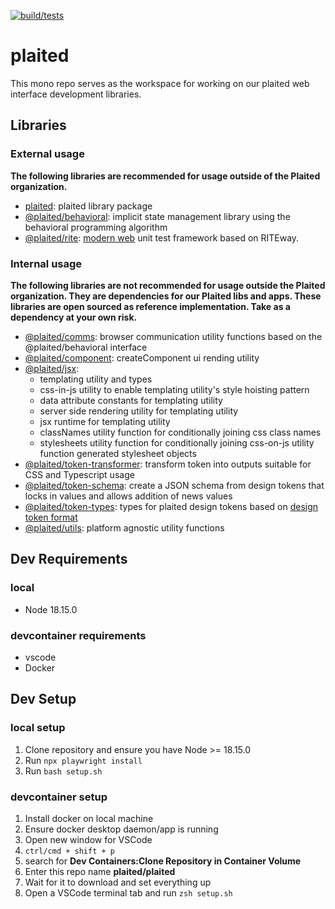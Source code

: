 [![build/tests](https://github.com/plaited/plaited/actions/workflows/check-and-update-typedocs.yml/badge.svg?branch=main)](https://github.com/plaited/plaited/actions/workflows/check-and-update-typedocs.yml)

# plaited

This mono repo serves as the workspace for working on our plaited web interface
development libraries.

## Libraries

### External usage

**The following libraries are recommended for usage outside of the Plaited organization.**

- [plaited](libs/plaited/README.md): plaited library package
- [@plaited/behavioral](libs/behavioral/README.md): implicit state management
  library using the behavioral programming algorithm
- [@plaited/rite](libs/rite/README.md): [modern web](https://modern-web.dev) unit test framework based on RITEway.
### Internal usage

**The following libraries are not recommended for usage outside the Plaited organization. They are dependencies for our Plaited libs and apps. These libraries are open sourced as reference implementation. Take as a dependency at your own risk.**

- [@plaited/comms](libs/comms/README.md): browser communication utility functions based on the @plaited/behavioral interface
- [@plaited/component](libs/component/README.md): createComponent ui rending utility
- [@plaited/jsx](libs/jsx/README.md):
  - templating utility and types
  - css-in-js utility to enable templating utility's style hoisting pattern
  - data attribute constants for templating utility
  - server side rendering utility for templating utility
  - jsx runtime for templating utility
  - classNames utility function for conditionally joining css class names
  - stylesheets  utility function for conditionally joining css-on-js utility function generated stylesheet objects
- [@plaited/token-transformer](libs/token-transformer/README.md): transform token into outputs suitable for CSS and Typescript usage
- [@plaited/token-schema](libs/token-schema/README.md): create a JSON schema from design tokens that locks in values and allows addition of news values
- [@plaited/token-types](libs/token-types/README.md): types for plaited design tokens based on [design token format](https://design-tokens.github.io/community-group/format/)
- [@plaited/utils](libs/utils/README.md): platform agnostic utility functions

## Dev Requirements

### local
- Node 18.15.0

### devcontainer requirements

- vscode
- Docker

## Dev Setup

### local setup

1. Clone repository and ensure you have Node >= 18.15.0
2. Run `npx playwright install`
3. Run `bash setup.sh`

### devcontainer setup

1. Install docker on local machine
2. Ensure docker desktop daemon/app is running
3. Open new window for VSCode
4. `ctrl/cmd + shift + p`
5. search for **Dev Containers:Clone Repository in Container Volume**
6. Enter this repo name **plaited/plaited**
7. Wait for it to download and set everything up
8. Open a VSCode terminal tab and run `zsh setup.sh`
